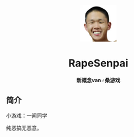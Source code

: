 <p align="center">
  <a href="https://xiaohuang257.github.io/RapeSenpai/index.html"><img src="https://github.com/ec476/RapeSenpai/blob/main/static/image/AfterClicking.png?raw=true" width="100" height="100" alt="stampevan"></a>
</p>
<div align="center">

# RapeSenpai
**新概念van♂桑游戏**
</div>

## 简介
小游戏：一闻同学

纯恶搞无恶意。
